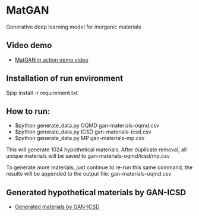 # MatGAN
Generative deep learning model for inorganic materials


## Video demo 
- [MatGAN in action demo video](https://youtu.be/psneoau1m-8)

## Installation of run environment
$pip install -r requirement.txt

## How to run:

- $python generate_data.py OQMD gan-materials-oqmd.csv
- $python generate_data.py ICSD gan-materials-icsd.csv
- $python generate_data.py MP gan-materials-mp.csv

This will generate 1024 hypothetical materials. After duplicate removal, all unique materials will be saved to gan-materials-oqmd/icsd/mp.csv

To generate more materials, just continue to re-run this same command, the results will be appended to the output file: gan-materials-oqmd.csv

## Generated hypothetical materials by GAN-ICSD

- [Generated materials by GAN-ICSD](https://github.com/originofmatter/MatGAN/blob/master/generated_data/ICSD_GAN_2M.csv)


